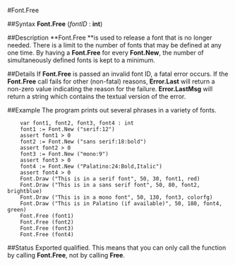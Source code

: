 
#Font.Free

##Syntax
**Font.Free** (_fontID_ : **int**)



##Description
**Font.Free **is used to release a font that is no longer needed. There is a limit to the number of fonts that may be defined at any one time. By having a **Font.Free** for every **Font.New**, the number of simultaneously defined fonts is kept to a minimum.



##Details
If **Font.Free** is passed an invalid font ID, a fatal error occurs. If the **Font.Free** call fails for other (non-fatal) reasons, **Error.Last** will return a non-zero value indicating the reason for the failure. **Error.LastMsg** will return a string which contains the textual version of the error.



##Example
The program prints out several phrases in a variety of fonts.



        var font1, font2, font3, font4 : int
        font1 := Font.New ("serif:12")
        assert font1 > 0
        font2 := Font.New ("sans serif:18:bold")
        assert font2 > 0
        font3 := Font.New ("mono:9")
        assert font3 > 0
        font4 := Font.New ("Palatino:24:Bold,Italic")
        assert font4 > 0
        Font.Draw ("This is in a serif font", 50, 30, font1, red)
        Font.Draw ("This is in a sans serif font", 50, 80, font2, brightblue)
        Font.Draw ("This is in a mono font", 50, 130, font3, colorfg)
        Font.Draw ("This is in Palatino (if available)", 50, 180, font4, green)
        Font.Free (font1)
        Font.Free (font2)
        Font.Free (font3)
        Font.Free (font4)
##Status
Exported qualified.
This means that you can only call the function by calling **Font.Free**, not by calling **Free**.



